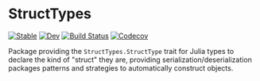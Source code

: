 # StructTypes

[![Stable](https://img.shields.io/badge/docs-stable-blue.svg)](https://juliadata.github.io/StructTypes.jl/stable)
[![Dev](https://img.shields.io/badge/docs-dev-blue.svg)](https://juliadata.github.io/StructTypes.jl/dev)
[![Build Status](https://travis-ci.org/JuliaData/StructTypes.jl.svg?branch=master)](https://travis-ci.org/JuliaData/StructTypes.jl)
[![Codecov](https://codecov.io/gh/JuliaData/StructTypes.jl/branch/master/graph/badge.svg)](https://codecov.io/gh/JuliaData/StructTypes.jl)

Package providing the `StructTypes.StructType` trait for Julia types to declare the kind of "struct" they are,
providing serialization/deserialization packages patterns and strategies to automatically construct objects.